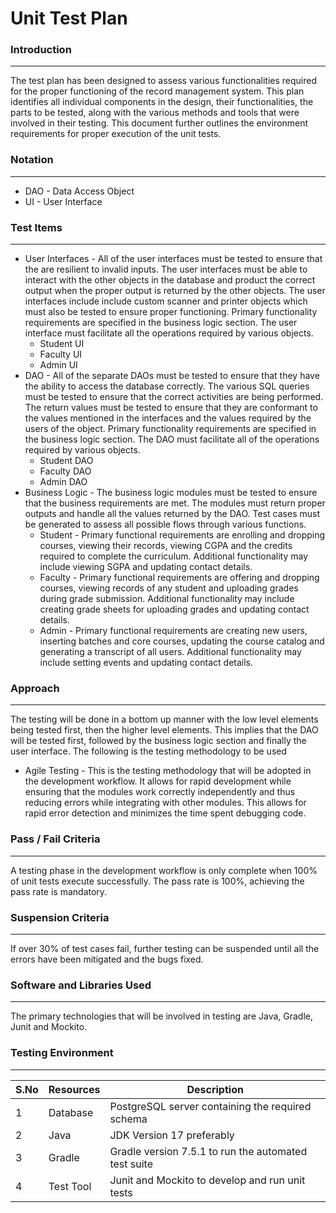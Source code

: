 # **Unit Test Plan**

### **Introduction**
---

The test plan has been designed to assess various functionalities required for the proper functioning of the record management system. This plan identifies all individual components in the design, their functionalities, the parts to be tested, along with the various methods and tools that were involved in their testing. This document further outlines the environment requirements for proper execution of the unit tests.

### **Notation**
---
- DAO - Data Access Object
- UI - User Interface

### **Test Items**
---
- User Interfaces - All of the user interfaces must be tested to ensure that the are resilient to invalid inputs. The user interfaces must be able to interact with the other objects in the database and product the correct output when the proper output is returned by the other objects. The user interfaces include include custom scanner and printer objects which must also be tested to ensure proper functioning. Primary functionality requirements are specified in the business logic section. The user interface must facilitate all the operations required by various objects.
    * Student UI
    * Faculty UI
    * Admin UI
- DAO - All of the separate DAOs must be tested to ensure that they have the ability to access the database correctly. The various SQL queries must be tested to ensure that the correct activities are being performed. The return values must be tested to ensure that they are conformant to the values mentioned in the interfaces and the values required by the users of the object. Primary functionality requirements are specified in the business logic section. The DAO must facilitate all of the operations required by various objects.
    - Student DAO
    - Faculty DAO
    - Admin DAO
- Business Logic - The business logic modules must be tested to ensure that the business requirements are met. The modules must return proper outputs and handle all the values returned by the DAO. Test cases must be generated to assess all possible flows through various functions.
    - Student - Primary functional requirements are enrolling and dropping courses, viewing their records, viewing CGPA and the credits required to complete the curriculum. Additional functionality may include viewing SGPA and updating contact details.
    - Faculty - Primary functional requirements are offering and dropping courses, viewing records of any student and uploading grades during grade submission. Additional functionality may include creating grade sheets for uploading grades and updating contact details.
    - Admin - Primary functional requirements are creating new users, inserting batches and core courses, updating the course catalog and generating a transcript of all users. Additional functionality may include setting events and updating contact details. 

### **Approach**
---
The testing will be done in a bottom up manner with the low level elements being tested first, then the higher level elements. This implies that the DAO will be tested first, followed by the business logic section and finally the user interface. The following is the testing methodology to be used
- Agile Testing - This is the testing methodology that will be adopted in the development workflow. It allows for rapid development while ensuring that the modules work correctly independently and thus reducing errors while integrating with other modules. This allows for rapid error detection and minimizes the time spent debugging code. 

### **Pass / Fail Criteria**
---
A testing phase in the development workflow is only complete when 100% of unit tests execute successfully. The pass rate is 100%, achieving the pass rate is mandatory.

### **Suspension Criteria**
---
If over 30% of test cases fail, further testing can be suspended until all the errors have been mitigated and the bugs fixed. 

### **Software and Libraries Used**
---
The primary technologies that will be involved in testing are Java, Gradle, Junit and Mockito. 

### **Testing Environment**
---

| S.No | Resources | Description |
| --- | ----------- | ------ |
| 1 | Database | PostgreSQL server containing the required schema
| 2 | Java | JDK Version 17 preferably
| 3 | Gradle | Gradle version 7.5.1 to run the automated test suite
| 4 | Test Tool | Junit and Mockito to develop and run unit tests